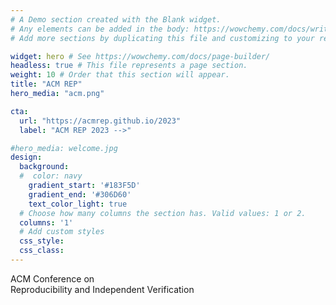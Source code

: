 ```yaml
---
# A Demo section created with the Blank widget.
# Any elements can be added in the body: https://wowchemy.com/docs/writing-markdown-latex/
# Add more sections by duplicating this file and customizing to your requirements.

widget: hero # See https://wowchemy.com/docs/page-builder/
headless: true # This file represents a page section.
weight: 10 # Order that this section will appear.
title: "ACM REP"
hero_media: "acm.png"

cta:
  url: "https://acmrep.github.io/2023"
  label: "ACM REP 2023 -->"

#hero_media: welcome.jpg
design:
  background:
  #  color: navy
    gradient_start: '#183F5D'
    gradient_end: '#306D60'
    text_color_light: true
  # Choose how many columns the section has. Valid values: 1 or 2.
  columns: '1'
  # Add custom styles
  css_style:
  css_class:
---
```

ACM Conference on  
Reproducibility and Independent Verification  


